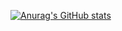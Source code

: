 [![Anurag's GitHub stats](https://github-readme-stats.vercel.app/api?username=Eclips4&show_icons=true&theme=tokyonight&custom_title=Eclips4%20stats&count_private=true)](https://github.com/anuraghazra/github-readme-stats)
